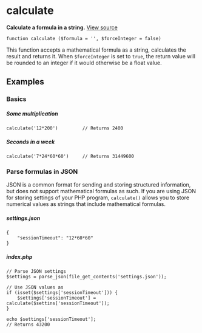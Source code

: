 
# calculate

**Calculate a formula in a string.** [View source](https://bitbucket.org/Eiskis/baseline.php/src/default/source/strings/calculate.php?at=default)

	function calculate ($formula = '', $forceInteger = false)


This function accepts a mathematical formula as a string, calculates the result and returns it. When `$forceInteger` is set to `true`, the return value will be rounded to an integer if it would otherwise be a float value.



## Examples

### Basics

##### Some multiplication
	calculate('12*200')			// Returns 2400

##### Seconds in a week
	calculate('7*24*60*60')		// Returns 31449600



### Parse formulas in JSON

JSON is a common format for sending and storing structured information, but does not support mathematical formulas as such. If you are using JSON for storing settings of your PHP program, `calculate()` allows you to store numerical values as strings that include mathematical formulas.

##### settings.json
	{
		"sessionTimeout": "12*60*60"
	}

##### index.php
	// Parse JSON settings
	$settings = parse_json(file_get_contents('settings.json'));

	// Use JSON values as 
	if (isset($settings['sessionTimeout'])) {
		$settings['sessionTimeout'] = calculate($settins['sessionTimeout']);
	}

	echo $settings['sessionTimeout'];
	// Returns 43200
